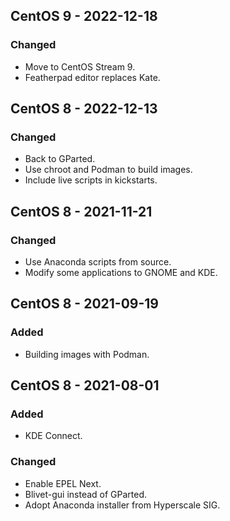 ## CentOS 9 - 2022-12-18
### Changed
- Move to CentOS Stream 9.
- Featherpad editor replaces Kate.

## CentOS 8 - 2022-12-13
### Changed
- Back to GParted.
- Use chroot and Podman to build images.
- Include live scripts in kickstarts.

## CentOS 8 - 2021-11-21
### Changed
- Use Anaconda scripts from source.
- Modify some applications to GNOME and KDE.

## CentOS 8 - 2021-09-19
### Added
- Building images with Podman.

## CentOS 8 - 2021-08-01
### Added
- KDE Connect.
### Changed
- Enable EPEL Next.
- Blivet-gui instead of GParted.
- Adopt Anaconda installer from Hyperscale SIG.
